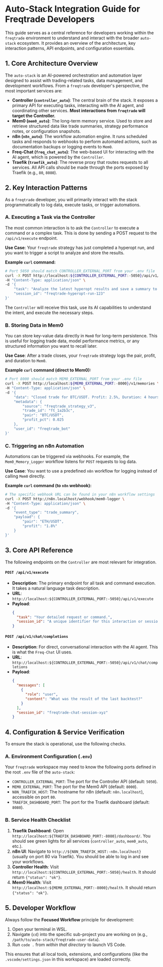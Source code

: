 # Auto-Stack Integration Guide for Freqtrade Developers

This guide serves as a central reference for developers working within the `freqtrade` environment to understand and interact with the broader `auto-stack` ecosystem. It provides an overview of the architecture, key interaction patterns, API endpoints, and configuration essentials.

## 1. Core Architecture Overview

The `auto-stack` is an AI-powered orchestration and automation layer designed to assist with trading-related tasks, data management, and development workflows. From a `freqtrade` developer's perspective, the most important services are:

-   **Controller (`controller_auto`)**: The central brain of the stack. It exposes a primary API for executing tasks, interacting with the AI agent, and coordinating other services. **Most interactions from `freqtrade` will target the Controller.**
-   **Mem0 (`mem0_auto`)**: The long-term memory service. Used to store and retrieve structured data like trade summaries, strategy performance notes, or configuration snapshots.
-   **n8n (`n8n_auto`)**: The workflow automation engine. It runs scheduled tasks and responds to webhooks to perform automated actions, such as documentation backups or logging events to `Mem0`.
-   **Freq-Chat (`freq_chat_auto`)**: The web-based UI for interacting with the AI agent, which is powered by the `Controller`.
-   **Traefik (`traefik_auto`)**: The reverse proxy that routes requests to all services. All API calls should be made through the ports exposed by Traefik (e.g., `80`, `8080`).

## 2. Key Interaction Patterns

As a `freqtrade` developer, you will primarily interact with the stack programmatically to log data, execute tasks, or trigger automations.

### A. Executing a Task via the Controller

The most common interaction is to ask the `Controller` to execute a command or a complex task. This is done by sending a POST request to the `/api/v1/execute` endpoint.

**Use Case**: Your `freqtrade` strategy has just completed a hyperopt run, and you want to trigger a script to analyze and store the results.

**Example `curl` command:**

```bash
# Port 5050 should match CONTROLLER_EXTERNAL_PORT from your .env file
curl -X POST http://localhost:${CONTROLLER_EXTERNAL_PORT:-5050}/api/v1/execute \
-H "Content-Type: application/json" \
-d '{
    "task": "Analyze the latest hyperopt results and save a summary to Mem0",
    "session_id": "freqtrade-hyperopt-run-123"
}'
```

The `Controller` will receive this task, use its AI capabilities to understand the intent, and execute the necessary steps.

### B. Storing Data in Mem0

You can store key-value data directly in `Mem0` for long-term persistence. This is useful for logging trade data, model performance metrics, or any structured information you want to recall later.

**Use Case**: After a trade closes, your `freqtrade` strategy logs the pair, profit, and duration to `Mem0`.

**Example `curl` command (direct to Mem0):**

```bash
# Port 8000 should match MEM0_EXTERNAL_PORT from your .env file
curl -X POST http://localhost:${MEM0_EXTERNAL_PORT:-8000}/v1/memories \
-H "Content-Type: application/json" \
-d '{
    "data": "Closed trade for BTC/USDT. Profit: 2.5%, Duration: 4 hours.",
    "metadata": {
        "source": "freqtrade_strategy_v3",
        "trade_id": "ft_1a2b3c",
        "pair": "BTC/USDT",
        "profit_pct": 0.025
    },
    "user_id": "freqtrade_bot"
}'
```

### C. Triggering an n8n Automation

Automations can be triggered via webhooks. For example, the `Mem0_Memory_Logger` workflow listens for `POST` requests to log data.

**Use Case**: You want to use a predefined `n8n` workflow for logging instead of calling `Mem0` directly.

**Example `curl` command (to `n8n` webhook):**

```bash
# The specific webhook URL can be found in your n8n workflow settings
curl -X POST http://n8n.localhost/webhook/mem0-logger \
-H "Content-Type: application/json" \
-d '{
    "event_type": "trade_summary",
    "payload": {
        "pair": "ETH/USDT",
        "profit": "1.8%"
    }
}'
```

## 3. Core API Reference

The following endpoints on the `Controller` are most relevant for integration.

#### `POST /api/v1/execute`

-   **Description**: The primary endpoint for all task and command execution. It takes a natural language task description.
-   **URL**: `http://localhost:${CONTROLLER_EXTERNAL_PORT:-5050}/api/v1/execute`
-   **Payload**:
    ```json
    {
      "task": "Your detailed request or command.",
      "session_id": "A unique identifier for this interaction or session."
    }
    ```

#### `POST /api/v1/chat/completions`

-   **Description**: For direct, conversational interaction with the AI agent. This is what the `Freq-Chat` UI uses.
-   **URL**: `http://localhost:${CONTROLLER_EXTERNAL_PORT:-5050}/api/v1/chat/completions`
-   **Payload**:
    ```json
    {
      "messages": [
        {
          "role": "user",
          "content": "What was the result of the last backtest?"
        }
      ],
      "session_id": "freqtrade-chat-session-xyz"
    }
    ```

## 4. Configuration & Service Verification

To ensure the stack is operational, use the following checks.

### A. Environment Configuration (`.env`)

Your `freqtrade` workspace may need to know the following ports defined in the root `.env` file of the `auto-stack`:

-   `CONTROLLER_EXTERNAL_PORT`: The port for the Controller API (default: `5050`).
-   `MEM0_EXTERNAL_PORT`: The port for the Mem0 API (default: `8000`).
-   `N8N_TRAEFIK_HOST`: The hostname for n8n (default: `n8n.localhost`), accessible on port `80`.
-   `TRAEFIK_DASHBOARD_PORT`: The port for the Traefik dashboard (default: `8080`).

### B. Service Health Checklist

1.  **Traefik Dashboard**: Open `http://localhost:${TRAEFIK_DASHBOARD_PORT:-8080}/dashboard/`. You should see green lights for all services (`controller_auto`, `mem0_auto`, etc.).
2.  **n8n UI**: Navigate to `http://${N8N_TRAEFIK_HOST:-n8n.localhost}` (usually on port 80 via Traefik). You should be able to log in and see your workflows.
3.  **Controller Health**: Visit `http://localhost:${CONTROLLER_EXTERNAL_PORT:-5050}/health`. It should return `{"status": "ok"}`.
4.  **Mem0 Health**: Visit `http://localhost:${MEM0_EXTERNAL_PORT:-8000}/health`. It should return `{"status": "ok"}`.

## 5. Developer Workflow

Always follow the **Focused Workflow** principle for development:

1.  Open your terminal in WSL.
2.  Navigate (`cd`) into the specific sub-project you are working on (e.g., `/path/to/auto-stack/freqtrade-user-data`).
3.  Run `code .` from *within that directory* to launch VS Code.

This ensures that all local tools, extensions, and configurations (like the `.vscode/settings.json` in this workspace) are loaded correctly.
